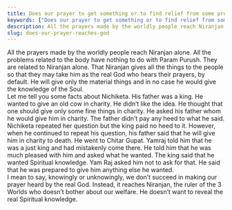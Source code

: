```yaml
---
title: Does our prayer to get something or to find relief from some problem reach God or we continue to do so in darkness?
keywords: ["Does our prayer to get something or to find relief from some problem reach God or we continue to do so in darkness?",Sahib Bandgi books,]
description: All the prayers made by the worldly people reach Niranjan alone. All the problems related to the body have nothing to do with Param Purush. They are relate
slug: does-our-prayer-reaches-god
---
```


All the prayers made by the worldly people reach Niranjan alone. All the problems related to the body have nothing to do with Param Purush. They are related to Niranjan alone. That Niranjan gives all the things to the people so that they may take him as the real God who hears their prayers, by default. He will give only the material things and in no case he would give the knowledge of the Soul.  
Let me tell you some facts about Nichiketa. His father was a king. He wanted to give an old cow in charity. He didn’t like the idea. He thought that one should give only some fine things in charity. He asked his father whom he would give him in charity. The father didn’t pay any heed to what he said. Nichiketa repeated her question but the king paid no heed to it. However, when he continued to repeat his question, his father said that he will give him in charity to death. He went to Chitar Gupat. Yamraj told him that he was a just king and had mistakenly come there. He told him that he was much pleased with him and asked what he wanted. The king said that he wanted Spiritual knowledge. Yam Raj asked him not to ask for that. He said that he was prepared to give him anything else he wanted.  
I mean to say, knowingly or unknowingly, we don’t succeed in making our prayer heard by the real God. Instead, it reaches Niranjan, the ruler of the 3 Worlds who doesn’t bother about our welfare. He doesn’t want to reveal the real Spiritual knowledge.  



  